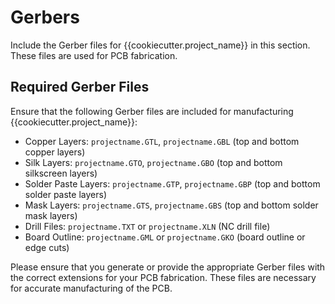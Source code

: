 # Gerbers

Include the Gerber files for {{cookiecutter.project_name}} in this section. These files are used for PCB fabrication.

## Required Gerber Files

Ensure that the following Gerber files are included for manufacturing {{cookiecutter.project_name}}:

- Copper Layers: `projectname.GTL`, `projectname.GBL` (top and bottom copper layers)
- Silk Layers: `projectname.GTO`, `projectname.GBO` (top and bottom silkscreen layers)
- Solder Paste Layers: `projectname.GTP`, `projectname.GBP` (top and bottom solder paste layers)
- Mask Layers: `projectname.GTS`, `projectname.GBS` (top and bottom solder mask layers)
- Drill Files: `projectname.TXT` or `projectname.XLN` (NC drill file)
- Board Outline: `projectname.GML` or `projectname.GKO` (board outline or edge cuts)

Please ensure that you generate or provide the appropriate Gerber files with the correct extensions for your PCB fabrication. These files are necessary for accurate manufacturing of the PCB.

